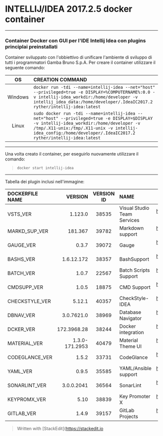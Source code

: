 
# INTELLIJ/IDEA 2017.2.5 docker container
--------------------------------
### Container Docker con GUI per l'IDE Intellij Idea con plugins principlai preinstallati
Container sviluppato con l'obbiettivo di unificare l'ambiente di sviluppo di tutti i programmatori Gamba Bruno S.p.A.
Per creare il container utilizzare il seguente comando:  

|OS|CREATION COMMAND|
|:-:|:--------------|
|Windows|`docker run -tdi --name=intellij-idea --net="host" --privileged=true -e DISPLAY=%COMPUTERNAME%:0.0 -v intellij-idea_workdir:/home/developer -v intellij_idea_data:/home/developer/.IdeaIC2017.2 ryther/intellij-idea:latest`
|Linux|`sudo docker run -tdi --name=intellij-idea --net="host" --privileged=true -e DISPLAY=$DISPLAY -v intellij-idea_workdir:/home/developer -v /tmp/.X11-unix:/tmp/.X11-unix -v intellij-idea_config:/home/developer/.IdeaIC2017.2 ryther/intellij-idea:latest`

---------------------------------

Una volta creato il container, per eseguirlo nuovamente utilizzare il comando:  
>`docker start intellij-idea`

----------------------

Tabella dei plugin inclusi nell'immagine:

|DOCKERFILE NAME|VERSION|VERSION ID|NAME|DL LINK|
|:------------------|------------:|:--------------:|:-------|:------:|
|VSTS_VER		|	1.123.0			|	38535	|	Visual Studio Team Services	|	https://plugins.jetbrains.com/plugin/download?updateId=38535	|
|MARKD_SUP_VER	|	181.367			|	39782	|	Markdown support			|	https://plugins.jetbrains.com/plugin/download?updateId=39782	|
|GAUGE_VER 		|	0.3.7			|	39072	|	Gauge						|	https://plugins.jetbrains.com/plugin/download?updateId=39072	|
|BASHS_VER		|	1.6.12.172		|	38357	|	BashSupport 				|	https://plugins.jetbrains.com/plugin/download?updateId=38357	|
|BATCH_VER		|	1.0.7			|	22567	|	Batch Scripts Support 		|	https://plugins.jetbrains.com/plugin/download?updateId=22567	|
|CMDSUPP_VER	|	1.0.5			|	18875	|	CMD Support 				|	https://plugins.jetbrains.com/plugin/download?updateId=18875	|
|CHECKSTYLE_VER	|	5.12.1			|	40357	|	CheckStyle-IDEA 			|	https://plugins.jetbrains.com/plugin/download?updateId=40357	|
|DBNAV_VER		|	3.0.7621.0		|	38969	|	Database Navigator			|	https://plugins.jetbrains.com/plugin/download?updateId=38969	|
|DCKER_VER		|	172.3968.28		|	38244	|	Docker integration 			|	https://plugins.jetbrains.com/plugin/download?updateId=38244	|
|MATERIAL_VER	|	1.3.0-171.2953	|	40479	|	Material Theme UI			|	https://plugins.jetbrains.com/plugin/download?updateId=40479	|
|CODEGLANCE_VER	|	1.5.2			|	33731	|	CodeGlance 					|	https://plugins.jetbrains.com/plugin/download?updateId=33731	|
|YAML_VER		|	0.9.5			|	35585	|	YAML/Ansible support 		|	https://plugins.jetbrains.com/plugin/download?updateId=35585	|
|SONARLINT_VER	|	3.0.0.2041		|	36564	|	SonarLint 					|	https://plugins.jetbrains.com/plugin/download?updateId=36564	|
|KEYPROMX_VER	|	5.10			|	38839	|	Key Promoter X 				|	https://plugins.jetbrains.com/plugin/download?updateId=38839	|
|GITLAB_VER		|	1.4.9			|	39157	|	GitLab Projects				|	https://plugins.jetbrains.com/plugin/download?updateId=39157	|

> Written with [StackEdit](https://stackedit.io